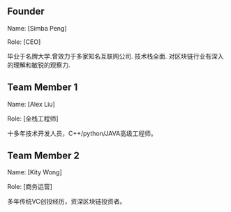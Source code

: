 ## Founder

Name: [Simba Peng]

Role: [CEO]

毕业于名牌大学.曾效力于多家知名互联网公司. 技术栈全面. 对区块链行业有深入的理解和敏锐的观察力.


## Team Member 1

Name: [Alex Liu]

Role: [全栈工程师]

十多年技术开发人员，C++/python/JAVA高级工程师。


## Team Member 2

Name: [Kity Wong]

Role: [商务运营]

多年传统VC创投经历，资深区块链投资者。

